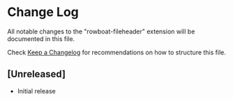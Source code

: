 # Change Log
All notable changes to the "rowboat-fileheader" extension will be documented in this file.

Check [Keep a Changelog](http://keepachangelog.com/) for recommendations on how to structure this file.

## [Unreleased]
- Initial release